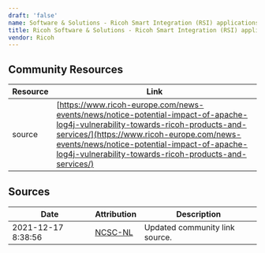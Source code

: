 ```yaml
---
draft: 'false'
name: Software & Solutions - Ricoh Smart Integration (RSI) applications
title: Ricoh Software & Solutions - Ricoh Smart Integration (RSI) applications
vendor: Ricoh
---
```



## Community Resources
| Resource | Link |
| --- | --- |
| source | [https://www.ricoh-europe.com/news-events/news/notice-potential-impact-of-apache-log4j-vulnerability-towards-ricoh-products-and-services/](https://www.ricoh-europe.com/news-events/news/notice-potential-impact-of-apache-log4j-vulnerability-towards-ricoh-products-and-services/) |


## Sources
| Date | Attribution | Description |
| --- | --- | --- |
| 2021-12-17 8:38:56 | [NCSC-NL](https://github.com/NCSC-NL/log4shell/blob/main/software/README.md) | Updated community link source.  |
